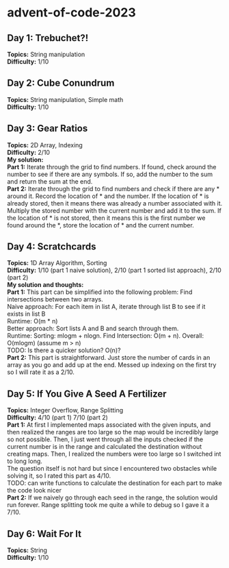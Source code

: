 # advent-of-code-2023

## Day 1: Trebuchet?!

**Topics:** String manipulation <br>
**Difficulty:** 1/10

## Day 2: Cube Conundrum

**Topics:** String manipulation, Simple math <br>
**Difficulty:** 1/10

## Day 3: Gear Ratios
**Topics:** 2D Array, Indexing <br>
**Difficulty:** 2/10 <br>
**My solution:** <br>
**Part 1:** Iterate through the grid to find numbers. If found, check around the number to see if there are any symbols. If so, add the number to the sum and return the sum at the end. <br>
**Part 2:** Iterate through the grid to find numbers and check if there are any * around it. Record the location of * and the number. If the location of * is already stored, then it means there was already a number associated with it. Multiply the stored number with the current number and add it to the sum. If the location of * is not stored, then it means this is the first number we found around the *, store the location of * and the current number.

## Day 4: Scratchcards
**Topics:** 1D Array Algorithm, Sorting <br>
**Difficulty:** 1/10 (part 1 naive solution), 2/10 (part 1 sorted list approach), 2/10 (part 2) <br>
**My solution and thoughts:** <br>
**Part 1:** This part can be simplified into the following problem: Find intersections between two arrays. <br>
Naive approach: For each item in list A, iterate through list B to see if it exists in list B <br>
Runtime: O(m * n) <br>
Better approach: Sort lists A and B and search through them. <br>
Runtime: Sorting: mlogm + nlogn. Find Intersection: O(m + n). Overall: O(mlogm) (assume m > n) <br>
TODO: Is there a quicker solution? O(n)? <br>
**Part 2:** This part is straightforward. Just store the number of cards in an array as you go and add up at the end. Messed up indexing on the first try so I will rate it as a 2/10.

## Day 5: If You Give A Seed A Fertilizer
**Topics:** Integer Overflow, Range Splitting <br>
**Difficulty:** 4/10 (part 1) 7/10 (part 2) <br>
**Part 1:** At first I implemented maps associated with the given inputs, and then realized the ranges are too large so the map would be incredibly large so not possible. Then, I just went through all the inputs checked if the current number is in the range and calculated the destination without creating maps. Then, I realized the numbers were too large so I switched int to long long. <br>
The question itself is not hard but since I encountered two obstacles while solving it, so I rated this part as 4/10. <br>
TODO: can write functions to calculate the destination for each part to make the code look nicer <br>
**Part 2:** If we naively go through each seed in the range, the solution would run forever. Range splitting took me quite a while to debug so I gave it a 7/10.

## Day 6: Wait For It
**Topics:** String <br>
**Difficulty:** 1/10


